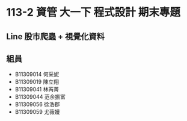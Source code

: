 # 113-2 資管 大一下 程式設計 期末專題

## Line 股市爬蟲 + 視覺化資料

## 組員

- B11309014 何采妮
- B11309019 陳立翔
- B11309041 林芮菁
- B11309044 范余振富
- B11309056 徐浩郡
- B11309059 尤薇嫚
